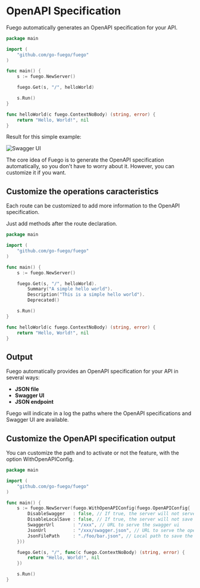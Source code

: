 # OpenAPI Specification

Fuego automatically generates an OpenAPI specification for your API.

```go
package main

import (
	"github.com/go-fuego/fuego"
)

func main() {
	s := fuego.NewServer()

	fuego.Get(s, "/", helloWorld)

	s.Run()
}

func helloWorld(c fuego.ContextNoBody) (string, error) {
	return "Hello, World!", nil
}
```

Result for this simple example:

![Swagger UI](../../static/img/hello-world-openapi.png)

The core idea of Fuego is to generate the OpenAPI specification automatically, so you don't have to worry about it. However, you can customize it if you want.

## Customize the operations caracteristics

Each route can be customized to add more information to the OpenAPI specification.

Just add methods after the route declaration.

```go
package main

import (
	"github.com/go-fuego/fuego"
)

func main() {
	s := fuego.NewServer()

	fuego.Get(s, "/", helloWorld).
		Summary("A simple hello world").
		Description("This is a simple hello world").
		Deprecated()

	s.Run()
}

func helloWorld(c fuego.ContextNoBody) (string, error) {
	return "Hello, World!", nil
}

```

## Output

Fuego automatically provides an OpenAPI specification for your API in several ways:

- **JSON file**
- **Swagger UI**
- **JSON endpoint**

Fuego will indicate in a log the paths where the OpenAPI specifications and Swagger UI are available.

## Customize the OpenAPI specification output

You can customize the path and to activate or not the feature, with the option WithOpenAPIConfig.

```go
package main

import (
	"github.com/go-fuego/fuego"
)

func main() {
	s := fuego.NewServer(fuego.WithOpenAPIConfig(fuego.OpenAPIConfig{
		DisableSwagger   : false, // If true, the server will not serve the swagger ui nor the openapi json spec
		DisableLocalSave : false, // If true, the server will not save the openapi json spec locally
		SwaggerUrl       : "/xxx", // URL to serve the swagger ui
		JsonUrl          : "/xxx/swagger.json", // URL to serve the openapi json spec
		JsonFilePath     : "./foo/bar.json", // Local path to save the openapi json spec
	}))

	fuego.Get(s, "/", func(c fuego.ContextNoBody) (string, error) {
		return "Hello, World!", nil
	})

	s.Run()
}
```
